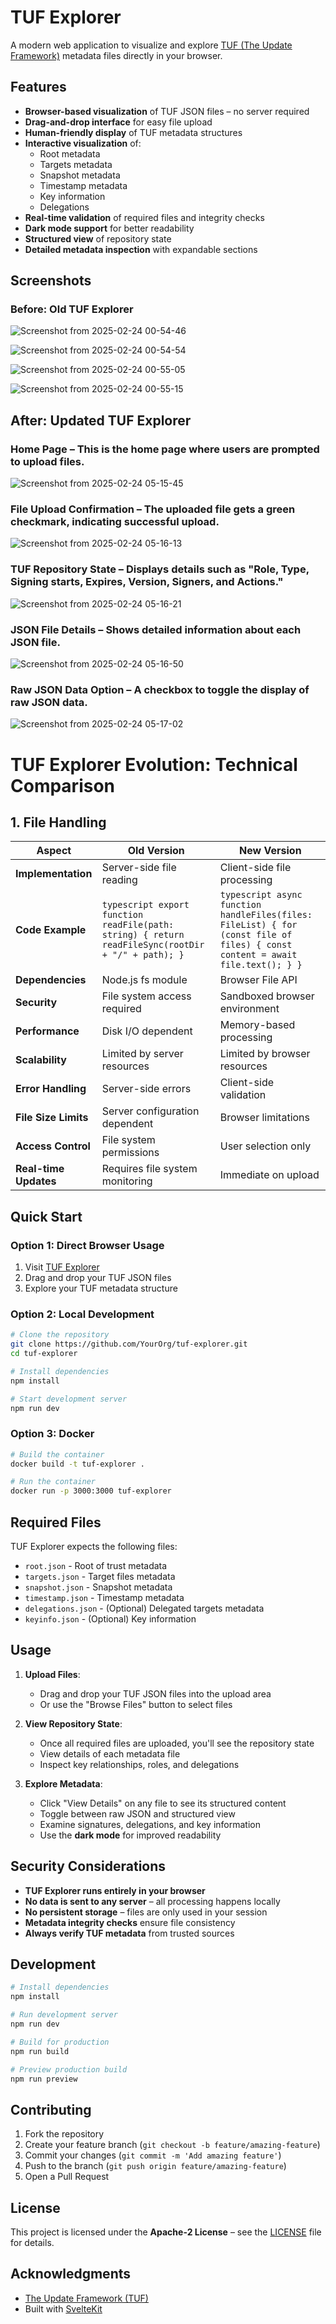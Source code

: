 # TUF Explorer

A modern web application to visualize and explore [TUF (The Update Framework)](https://theupdateframework.io/) metadata files directly in your browser.

## Features

* **Browser-based visualization** of TUF JSON files – no server required
* **Drag-and-drop interface** for easy file upload
* **Human-friendly display** of TUF metadata structures
* **Interactive visualization** of:
  * Root metadata
  * Targets metadata
  * Snapshot metadata
  * Timestamp metadata
  * Key information
  * Delegations
* **Real-time validation** of required files and integrity checks
* **Dark mode support** for better readability
* **Structured view** of repository state
* **Detailed metadata inspection** with expandable sections

## Screenshots

### Before: Old TUF Explorer

![Screenshot from 2025-02-24 00-54-46](https://github.com/user-attachments/assets/5bd1936d-8941-4f68-b271-a7e58a861f27)

![Screenshot from 2025-02-24 00-54-54](https://github.com/user-attachments/assets/d2d6161a-fd62-41c7-b12a-2a5ac23c1ea4)

![Screenshot from 2025-02-24 00-55-05](https://github.com/user-attachments/assets/425d5fe7-efa2-4dfa-97be-08b56001b676)

![Screenshot from 2025-02-24 00-55-15](https://github.com/user-attachments/assets/b7699a1d-0ccf-4bee-833c-7b304ed5bd5d)




## After: Updated TUF Explorer

### Home Page – This is the home page where users are prompted to upload files.
![Screenshot from 2025-02-24 05-15-45](https://github.com/user-attachments/assets/bcd02ab1-3566-4861-9f0e-1d1adb32c8c1)

### File Upload Confirmation – The uploaded file gets a green checkmark, indicating successful upload.
![Screenshot from 2025-02-24 05-16-13](https://github.com/user-attachments/assets/7a5b0eb1-2a3d-4d49-bce8-f7bf187074d3)

### TUF Repository State – Displays details such as "Role, Type, Signing starts, Expires, Version, Signers, and Actions."
![Screenshot from 2025-02-24 05-16-21](https://github.com/user-attachments/assets/04a00f91-efac-4eee-8813-44017a9ad5e1)

### JSON File Details – Shows detailed information about each JSON file.
![Screenshot from 2025-02-24 05-16-50](https://github.com/user-attachments/assets/0ce3420c-be46-46c8-8e7e-058654da8638)


### Raw JSON Data Option – A checkbox to toggle the display of raw JSON data.
![Screenshot from 2025-02-24 05-17-02](https://github.com/user-attachments/assets/1596cdc1-25e5-4b06-9f5a-842abd8c4b97)




# TUF Explorer Evolution: Technical Comparison

## 1. File Handling

| Aspect | Old Version | New Version |
|--------|-------------|-------------|
| **Implementation** | Server-side file reading | Client-side file processing |
| **Code Example** | ```typescript export function readFile(path: string) { return readFileSync(rootDir + "/" + path); }``` | ```typescript async function handleFiles(files: FileList) { for (const file of files) { const content = await file.text(); } }``` |
| **Dependencies** | Node.js fs module | Browser File API |
| **Security** | File system access required | Sandboxed browser environment |
| **Performance** | Disk I/O dependent | Memory-based processing |
| **Scalability** | Limited by server resources | Limited by browser resources |
| **Error Handling** | Server-side errors | Client-side validation |
| **File Size Limits** | Server configuration dependent | Browser limitations |
| **Access Control** | File system permissions | User selection only |
| **Real-time Updates** | Requires file system monitoring | Immediate on upload |






## Quick Start

### Option 1: Direct Browser Usage
1. Visit [TUF Explorer](https://your-deployment-url.com)
2. Drag and drop your TUF JSON files
3. Explore your TUF metadata structure

### Option 2: Local Development
```bash
# Clone the repository
git clone https://github.com/YourOrg/tuf-explorer.git
cd tuf-explorer

# Install dependencies
npm install

# Start development server
npm run dev
```

### Option 3: Docker
```bash
# Build the container
docker build -t tuf-explorer .

# Run the container
docker run -p 3000:3000 tuf-explorer
```

## Required Files

TUF Explorer expects the following files:
- `root.json` - Root of trust metadata
- `targets.json` - Target files metadata
- `snapshot.json` - Snapshot metadata
- `timestamp.json` - Timestamp metadata
- `delegations.json` - (Optional) Delegated targets metadata
- `keyinfo.json` - (Optional) Key information

## Usage

1. **Upload Files**:
   - Drag and drop your TUF JSON files into the upload area
   - Or use the "Browse Files" button to select files

2. **View Repository State**:
   - Once all required files are uploaded, you'll see the repository state
   - View details of each metadata file
   - Inspect key relationships, roles, and delegations

3. **Explore Metadata**:
   - Click "View Details" on any file to see its structured content
   - Toggle between raw JSON and structured view
   - Examine signatures, delegations, and key information
   - Use the **dark mode** for improved readability

## Security Considerations

- **TUF Explorer runs entirely in your browser**
- **No data is sent to any server** – all processing happens locally
- **No persistent storage** – files are only used in your session
- **Metadata integrity checks** ensure file consistency
- **Always verify TUF metadata** from trusted sources

## Development

```bash
# Install dependencies
npm install

# Run development server
npm run dev

# Build for production
npm run build

# Preview production build
npm run preview
```

## Contributing

1. Fork the repository
2. Create your feature branch (`git checkout -b feature/amazing-feature`)
3. Commit your changes (`git commit -m 'Add amazing feature'`)
4. Push to the branch (`git push origin feature/amazing-feature`)
5. Open a Pull Request

## License

This project is licensed under the **Apache-2 License** – see the [LICENSE](LICENSE) file for details.

## Acknowledgments

- [The Update Framework (TUF)](https://theupdateframework.io/)
- Built with [SvelteKit](https://kit.svelte.dev/)

